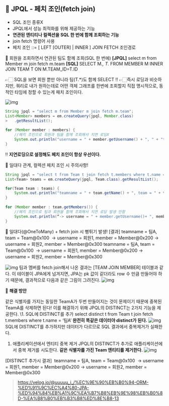 ## 📌 JPQL - 페치 조인(fetch join)

- SQL 조인 종류X
- JPQL에서 성능 최적화를 위해 제공하는 기능
- **연관된 엔티티나 컬렉션을 SQL 한 번에 함께 조회하는 기능**
- join fetch 명령어 사용
- 페치 조인 ::= [ LEFT [OUTER] | INNER ] JOIN FETCH 조인경로

🔎 회원을 조회하면서 연관된 팀도 함께 조회(SQL 한 번에)
**[JPQL]** select m from Member m join fetch m.team
**[SQL]** SELECT M.*, T.* FROM MEMBER M INNER JOIN TEAM T ON M.TEAM_ID=T.ID

👉🏻 SQL을 보면 회원 뿐만 아니라 팀(T.*)도 함께 SELECT !!
👉🏻즉시 로딩과 비슷하지만, 쿼리로 내가 원하는데로 어떤 객체 그래프를 한번에 조회할지 직접 명시적으로, 동적인 타임에 정할 수 있는게 패치 조인이다.

![img](https://media.vlpt.us/images/uuuuu_j_/post/0c3753a9-923e-4d30-9314-6cb2e25c4f72/%EC%8A%A4%ED%81%AC%EB%A6%B0%EC%83%B7%202022-01-15%20%EC%98%A4%ED%9B%84%206.03.39.png)

```java
String jpql = "select m from Member m join fetch m.team"; 
List<Member> members = em.createQuery(jpql, Member.class) 
> 	.getResultList(); 
      
for (Member member : members) {
	//페치 조인으로 회원과 팀을 함께 조회해서 지연 로딩X 
	System.out.println("username = " + member.getUsername() + ", " + "teamName = " + member.getTeam().name()); 
}
```

‼️ **지연로딩으로 설정해도 페치 조인이 항상 우선이다.**

🔎 일대다 관계, 컬렉션 페치 조인 시 주의사항!

```java
String jpql = "select t from Team t join fetch t.members where t.name = '팀A'" 
List<Team> teams = em.createQuery(jpql, Team.class).getResultList(); 

for(Team team : teams) { 
	System.out.println("teamname = " + team.getName() + ", team = " + team); 
}
    
for (Member member : team.getMembers()) { 
	//페치 조인으로 팀과 회원을 함께 조회해서 지연 로딩 발생 안함 
	System.out.println(“-> username = " + member.getUsername()+ ", member = " + member); 
} 
```

🔎 일대다(@OneToMany) + fetch join 시 뻥튀기 발생!
[결과]
teamname = 팀A, team = Team@0x100 
-> username = 회원1, member = Member@0x200
-> username = 회원2, member = Member@0x300
teamname = 팀A, team = Team@0x100 
-> username = 회원1, member = Member@0x200
-> username = 회원2, member = Member@0x300

![img](https://media.vlpt.us/images/uuuuu_j_/post/f8994c27-594d-45d1-8acf-1167275ccead/%EC%8A%A4%ED%81%AC%EB%A6%B0%EC%83%B7%202022-01-15%20%EC%98%A4%ED%9B%84%206.09.19.png)
팀과 멤버를 fetch join해서 나온 결과는 [TEAM JOIN MEMBER] 테이블과 같다. 이 테이블이 JPA에게 넘겨지면, JPA는 pk 값이 같더라도 row 수 만큼 만들어야 하기 때문에, 결과적으로 다음과 같은 그림이 그려진다.
![img](https://media.vlpt.us/images/uuuuu_j_/post/1c02cbc7-48b8-4061-86a8-6ee8f5749d46/%EC%8A%A4%ED%81%AC%EB%A6%B0%EC%83%B7%202022-01-15%20%EC%98%A4%ED%9B%84%206.09.51.png)

🔎 **해결 방안**

같은 식별자를 가지는 동일한 TeamA가 두번 만들어지는 것이 문제이기 때문에 중복된 TeamA를 삭제하면 된다!
이를 해결하기 위해 JPQL의 DISTINCT는 2가지 기능을 제공한다.
\1. SQL에 DISTINCT를 추가
select distinct t from Team t join fetch t.members where t.name = ‘팀A’
**완전히 똑같은 데이터야 distinct가 된다.**
![img](https://media.vlpt.us/images/uuuuu_j_/post/db9b439a-cf5b-4a57-98a1-4869e34063c7/%EC%8A%A4%ED%81%AC%EB%A6%B0%EC%83%B7%202022-01-15%20%EC%98%A4%ED%9B%84%206.10.27.png)
SQL에 DISTINCT를 추가하지만 데이터가 다르므로 SQL 결과에서 중복제거가 실패한다.

1. 애플리케이션에서 엔티티 중복 제거
   JPQL의 DISTINCT가 추가로 애플리케이션에서 중복 제거를 시도한다.
   **같은 식별자를 가진 Team 엔티티를 제거한다.**
   ![img](https://media.vlpt.us/images/uuuuu_j_/post/084ca8aa-8463-45bd-888e-a328fb427a87/%EC%8A%A4%ED%81%AC%EB%A6%B0%EC%83%B7%202022-01-15%20%EC%98%A4%ED%9B%84%206.11.17.png)

[DISTINCT 추가시 결과] 
teamname = 팀A, team = Team@0x100 
-> username = 회원1, member = Member@0x200
-> username = 회원2, member = Member@0x300





> https://velog.io/@uuuuu_j_/%EC%9E%90%EB%B0%94-ORM-%ED%91%9C%EC%A4%80-JPA-%ED%94%84%EB%A1%9C%EA%B7%B8%EB%9E%98%EB%B0%8D-%EA%B8%B0%EB%B3%B8%ED%8E%B8-13